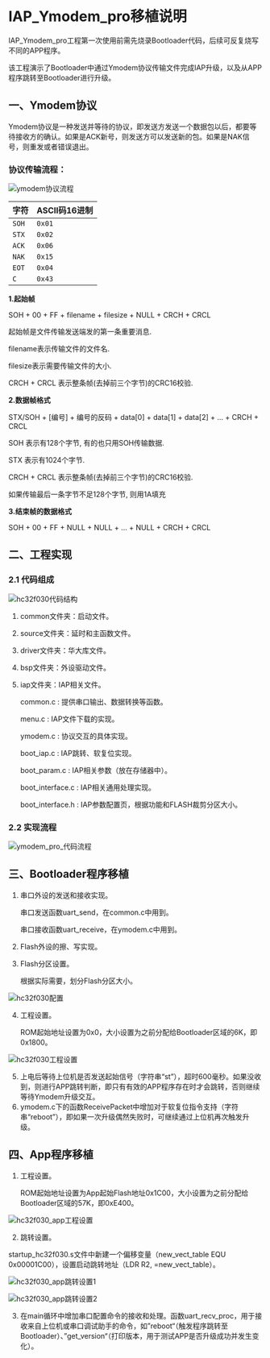 # IAP_Ymodem_pro移植说明

IAP_Ymodem_pro工程第一次使用前需先烧录Bootloader代码，后续可反复烧写不同的APP程序。

该工程演示了Bootloader中通过Ymodem协议传输文件完成IAP升级，以及从APP程序跳转至Bootloader进行升级。



## 一、Ymodem协议

Ymodem协议是一种发送并等待的协议，即发送方发送一个数据包以后，都要等待接收方的确认。如果是ACK新号，则发送方可以发送新的包。如果是NAK信号，则重发或者错误退出。

### 协议传输流程：

![ymodem协议流程](移植说明.assets/ymodem协议流程.jpg)

| 字符  | ASCII码16进制 |
| ----- | ------------- |
| `SOH` | `0x01`        |
| `STX` | `0x02`        |
| `ACK` | `0x06`        |
| `NAK` | `0x15`        |
| `EOT` | `0x04`        |
| `C`   | `0x43`        |

**1.起始帧**

SOH + 00 + FF + filename + filesize + NULL + CRCH + CRCL

起始帧是文件传输发送端发的第一条重要消息.

filename表示传输文件的文件名.

filesize表示需要传输文件的大小.

CRCH + CRCL 表示整条帧(去掉前三个字节)的CRC16校验.

**2.数据帧格式**

STX/SOH + [编号] + 编号的反码 + data[0] + data[1] + data[2] + … + CRCH + CRCL

SOH 表示有128个字节, 有的也只用SOH传输数据.

STX 表示有1024个字节.

CRCH + CRCL 表示整条帧(去掉前三个字节)的CRC16校验.

如果传输最后一条字节不足128个字节, 则用1A填充

**3.结束帧的数据格式**

SOH + 00 + FF + NULL + NULL + … + NULL + CRCH + CRCL



## 二、工程实现

### 2.1 代码组成

![hc32f030代码结构](移植说明.assets/hc32f030代码结构-16325746402311.png)

1. common文件夹：启动文件。

2. source文件夹：延时和主函数文件。

3. driver文件夹：华大库文件。

4. bsp文件夹：外设驱动文件。

5. iap文件夹：IAP相关文件。

   common.c : 提供串口输出、数据转换等函数。

   menu.c : IAP文件下载的实现。

   ymodem.c : 协议交互的具体实现。

   boot_iap.c : IAP跳转、软复位实现。

   boot_param.c : IAP相关参数（放在存储器中）。
   
   boot_interface.c : IAP相关通用处理实现。
   
   boot_interface.h : IAP参数配置页，根据功能和FLASH裁剪分区大小。

### 2.2 实现流程

![ymodem_pro_代码流程](移植说明.assets/ymodem_pro_代码流程.jpg)



## 三、Bootloader程序移植

1. 串口外设的发送和接收实现。

   串口发送函数uart_send，在common.c中用到。

   串口接收函数uart_receive，在ymodem.c中用到。

2. Flash外设的擦、写实现。

3. Flash分区设置。

   根据实际需要，划分Flash分区大小。

![hc32f030配置](移植说明.assets/hc32f030配置.png)

4. 工程设置。

   ROM起始地址设置为0x0，大小设置为之前分配给Bootloader区域的6K，即0x1800。

![hc32f030工程设置](移植说明.assets/hc32f030工程设置.png)

5. 上电后等待上位机是否发送起始信号（字符串“st”），超时600毫秒。如果没收到，则进行APP跳转判断，即只有有效的APP程序存在时才会跳转，否则继续等待Ymodem升级交互。
6. ymodem.c下的函数ReceivePacket中增加对于软复位指令支持（字符串“reboot”），即如果一次升级偶然失败时，可继续通过上位机再次触发升级。



## 四、App程序移植

1. 工程设置。

   ROM起始地址设置为App起始Flash地址0x1C00，大小设置为之前分配给Bootloader区域的57K，即0xE400。

![hc32f030_app工程设置](移植说明.assets/hc32f030_app工程设置.png)

2. 跳转设置。

startup_hc32f030.s文件中新建一个偏移变量（new_vect_table EQU 0x00001C00），设置启动跳转地址（LDR R2, =new_vect_table）。

![hc32f030_app跳转设置1](移植说明.assets/hc32f030_app跳转设置1.png)

![hc32f030_app跳转设置2](移植说明.assets/hc32f030_app跳转设置2.png)

3. 在main循环中增加串口配置命令的接收和处理。函数uart_recv_proc，用于接收来自上位机或串口调试助手的命令，如”reboot“（触发程序跳转至Bootloader）、”get_version“（打印版本，用于测试APP是否升级成功并发生变化）。

